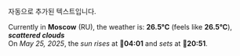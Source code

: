 
자동으로 추가된 텍스트입니다.

<!--START_SECTION:weather:moscow-->
Currently in **Moscow** (RU), the weather is: **26.5°C** (feels like **26.5°C**), ***scattered clouds***<br/>
On *May 25, 2025*, the *sun rises* at 🌅**04:01** and *sets* at 🌇**20:51**.
<!--END_SECTION:weather-->
